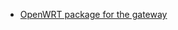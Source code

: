 * [OpenWRT package for the gateway](https://github.com/openwrt/packages/tree/master/lang/node-mozilla-iot-gateway)
